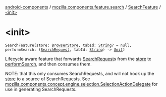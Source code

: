 [android-components](../../index.md) / [mozilla.components.feature.search](../index.md) / [SearchFeature](index.md) / [&lt;init&gt;](./-init-.md)

# &lt;init&gt;

`SearchFeature(store: `[`BrowserStore`](../../mozilla.components.browser.state.store/-browser-store/index.md)`, tabId: `[`String`](https://kotlinlang.org/api/latest/jvm/stdlib/kotlin/-string/index.html)`? = null, performSearch: (`[`SearchRequest`](../../mozilla.components.concept.engine.search/-search-request/index.md)`, tabId: `[`String`](https://kotlinlang.org/api/latest/jvm/stdlib/kotlin/-string/index.html)`) -> `[`Unit`](https://kotlinlang.org/api/latest/jvm/stdlib/kotlin/-unit/index.html)`)`

Lifecycle aware feature that forwards [SearchRequest](../../mozilla.components.concept.engine.search/-search-request/index.md)s from the [store](#) to [performSearch](#), and
then consumes them.

NOTE: that this only consumes SearchRequests, and will not hook up the [store](#) to a source of
SearchRequests. See [mozilla.components.concept.engine.selection.SelectionActionDelegate](../../mozilla.components.concept.engine.selection/-selection-action-delegate/index.md) for use
in generating SearchRequests.

